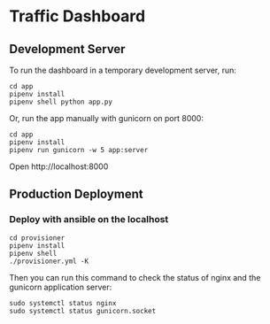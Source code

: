 # Traffic Dashboard



## Development Server

To run the dashboard in a temporary development server, run:

```
cd app
pipenv install
pipenv shell python app.py
```

Or, run the app manually with gunicorn on port 8000:

```
cd app
pipenv install
pipenv run gunicorn -w 5 app:server
```

Open http://localhost:8000



## Production Deployment

### Deploy with ansible on the localhost

```
cd provisioner
pipenv install
pipenv shell
./provisioner.yml -K
```

Then you can run this command to check the status of nginx and the gunicorn application server:

```
sudo systemctl status nginx
sudo systemctl status gunicorn.socket
```








